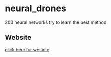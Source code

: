 # neural_drones
300 neural networks try to learn the best method

## Website

[click here for wesbite](https://gamedev46.github.io/neural_drones/)
